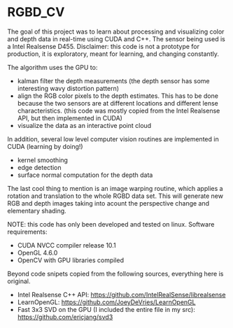 # RGBD_CV

The goal of this project was to learn about processing and visualizing color and depth data in real-time using CUDA and C++.  The sensor being used is a Intel Realsense D455.  Disclaimer: this code is not a prototype for production, it is exploratory, meant for learning, and changing constantly.  

The algorithm uses the GPU to:
- kalman filter the depth measurements (the depth sensor has some interesting wavy distortion pattern)
- align the RGB color pixels to the depth estimates.  This has to be done because the two sensors are at different locations and different lense characteristics.  (this code was mostly copied from the Intel Realsense API, but then implemented in CUDA)
- visualize the data as an interactive point cloud 

In addition, several low level computer vision routines are implemented in CUDA (learning by doing!)
- kernel smoothing
-  edge detection
-  surface normal computation for the depth data 

The last cool thing to mention is an image warping routine, which applies a rotation and translation to the whole RGBD data set.  This will generate new RGB and depth images taking into acount the perspective change and elementary shading. 

NOTE: this code has only been developed and tested on linux.
Software requirements:
- CUDA NVCC compiler release 10.1
- OpenGL 4.6.0
- OpenCV with GPU libraries compiled

Beyond code snipets copied from the following sources, everything here is original.

- Intel Realsense C++ API: https://github.com/IntelRealSense/librealsense
- LearnOpenGL: https://github.com/JoeyDeVries/LearnOpenGL
- Fast 3x3 SVD on the GPU (I included the entire file in my src): https://github.com/ericjang/svd3


